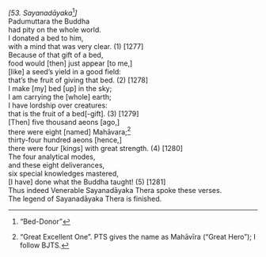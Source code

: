 *\[53. Sayanadāyaka*[^1]*\]*  
Padumuttara the Buddha  
had pity on the whole world.  
I donated a bed to him,  
with a mind that was very clear. (1) \[1277\]  
Because of that gift of a bed,  
food would \[then\] just appear \[to me,\]  
\[like\] a seed’s yield in a good field:  
that’s the fruit of giving that bed. (2) \[1278\]  
I make \[my\] bed \[up\] in the sky;  
I am carrying the \[whole\] earth;  
I have lordship over creatures:  
that is the fruit of a bed\[-gift\]. (3) \[1279\]  
\[Then\] five thousand aeons \[ago,\]  
there were eight \[named\] Mahāvara;[^2]  
thirty-four hundred aeons \[hence,\]  
there were four \[kings\] with great strength. (4) \[1280\]  
The four analytical modes,  
and these eight deliverances,  
six special knowledges mastered,  
\[I have\] done what the Buddha taught! (5) \[1281\]  
Thus indeed Venerable Sayanadāyaka Thera spoke these verses.  
The legend of Sayanadāyaka Thera is finished.  
[^1]: “Bed-Donor”  
[^2]: “Great Excellent One”. PTS gives the name as Mahāvīra (“Great
    Hero”); I follow BJTS.
